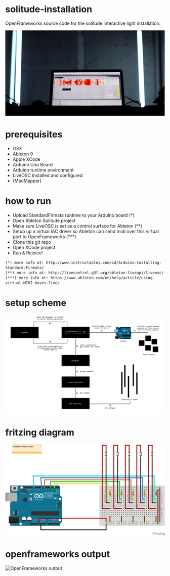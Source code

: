 # solitude-installation
OpenFrameworks source code for the solitude interactive light installation.

![solitude](https://raw.githubusercontent.com/polyclick/solitude-installation/master/readme-assets/solitude-laptop.jpg)


# prerequisites

* OSX
* Ableton 9
* Apple XCode
* Arduino Uno Board
* Arduino runtime environment
* LiveOSC installed and configured
* (MadMapper)


# how to run

* Upload StandardFirmata runtime to your Arduino board (*)
* Open Ableton Solitude project
* Make sure LiveOSC is set as a control surface for Ableton (**)
* Setup up a virtual IAC driver so Ableton can send midi over this virtual port to OpenFrameworks (***)
* Clone this git repo
* Open XCode project
* Run & Rejoice!

```
(*) more info at: http://www.instructables.com/id/Arduino-Installing-Standard-Firmata/
(**) more info at: http://livecontrol.q3f.org/ableton-liveapi/liveosc/
(***) more info at: https://www.ableton.com/en/help/article/using-virtual-MIDI-buses-live/
```

# setup scheme

![overview scheme](https://raw.githubusercontent.com/polyclick/solitude-installation/master/readme-assets/overview.png)


# fritzing diagram

![fritzing diagram](https://raw.githubusercontent.com/polyclick/solitude-installation/master/readme-assets/fritzed_bb.png)


# openframeworks output

![OpenFrameworks output](https://raw.github.com/polyclick/solitude/master/readme-assets/openframeworks.png)
